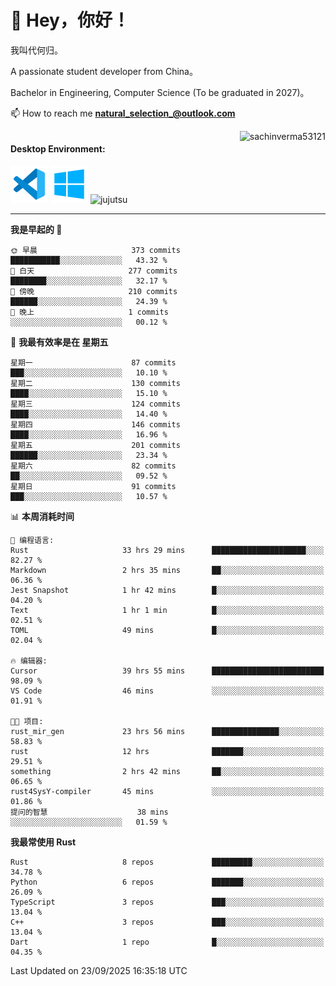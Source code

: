 # 👋 Hey，你好！

我叫代何归。

A passionate student developer from China。

Bachelor in Engineering, Computer Science (To be graduated in 2027)。

📫 How to reach me **natural_selection_@outlook.com**

<div style="display: flex; justify-content: space-between; align-items: flex-start;">
  <div>
    <h4>Desktop Environment: </h4>
    <span>
      <img style="margin: auto;" src="https://raw.githubusercontent.com/sachinverma53121/sachinverma53121/master/icons/vsc.png" alt=vs width="60" height="60"/>
      <img style="margin: auto;" src="https://raw.githubusercontent.com/sachinverma53121/sachinverma53121/master/icons/win10.png" alt=windows10 width="60" height="60"/>
      <img style="margin: auto;" src="https://img2023.cnblogs.com/blog/3292968/202505/3292968-20250515084111916-1835883071.png" alt=jujutsu width="60" height="60"/>
    </span>
  </div>
  <div>
    <img style="margin: auto;" src=https://github-readme-stats.vercel.app/api?username=Natural-selection1&show_icons=true alt=sachinverma53121 />
  </div>
</div>

---

<!--START_SECTION:waka-->
**我是早起的 🐤** 

```text
🌞 早晨                     373 commits         ███████████░░░░░░░░░░░░░░   43.32 % 
🌆 白天                     277 commits         ████████░░░░░░░░░░░░░░░░░   32.17 % 
🌃 傍晚                     210 commits         ██████░░░░░░░░░░░░░░░░░░░   24.39 % 
🌙 晚上                     1 commits           ░░░░░░░░░░░░░░░░░░░░░░░░░   00.12 % 
```
📅 **我最有效率是在 星期五** 

```text
星期一                      87 commits          ███░░░░░░░░░░░░░░░░░░░░░░   10.10 % 
星期二                      130 commits         ████░░░░░░░░░░░░░░░░░░░░░   15.10 % 
星期三                      124 commits         ████░░░░░░░░░░░░░░░░░░░░░   14.40 % 
星期四                      146 commits         ████░░░░░░░░░░░░░░░░░░░░░   16.96 % 
星期五                      201 commits         ██████░░░░░░░░░░░░░░░░░░░   23.34 % 
星期六                      82 commits          ██░░░░░░░░░░░░░░░░░░░░░░░   09.52 % 
星期日                      91 commits          ███░░░░░░░░░░░░░░░░░░░░░░   10.57 % 
```


📊 **本周消耗时间** 

```text
💬 编程语言: 
Rust                     33 hrs 29 mins      █████████████████████░░░░   82.27 % 
Markdown                 2 hrs 35 mins       ██░░░░░░░░░░░░░░░░░░░░░░░   06.36 % 
Jest Snapshot            1 hr 42 mins        █░░░░░░░░░░░░░░░░░░░░░░░░   04.20 % 
Text                     1 hr 1 min          █░░░░░░░░░░░░░░░░░░░░░░░░   02.51 % 
TOML                     49 mins             █░░░░░░░░░░░░░░░░░░░░░░░░   02.04 % 

🔥 编辑器: 
Cursor                   39 hrs 55 mins      █████████████████████████   98.09 % 
VS Code                  46 mins             ░░░░░░░░░░░░░░░░░░░░░░░░░   01.91 % 

🐱‍💻 项目: 
rust_mir_gen             23 hrs 56 mins      ███████████████░░░░░░░░░░   58.83 % 
rust                     12 hrs              ███████░░░░░░░░░░░░░░░░░░   29.51 % 
something                2 hrs 42 mins       ██░░░░░░░░░░░░░░░░░░░░░░░   06.65 % 
rust4SysY-compiler       45 mins             ░░░░░░░░░░░░░░░░░░░░░░░░░   01.86 % 
提问的智慧                    38 mins             ░░░░░░░░░░░░░░░░░░░░░░░░░   01.59 % 
```

**我最常使用 Rust** 

```text
Rust                     8 repos             █████████░░░░░░░░░░░░░░░░   34.78 % 
Python                   6 repos             ███████░░░░░░░░░░░░░░░░░░   26.09 % 
TypeScript               3 repos             ███░░░░░░░░░░░░░░░░░░░░░░   13.04 % 
C++                      3 repos             ███░░░░░░░░░░░░░░░░░░░░░░   13.04 % 
Dart                     1 repo              █░░░░░░░░░░░░░░░░░░░░░░░░   04.35 % 
```




 Last Updated on 23/09/2025 16:35:18 UTC
<!--END_SECTION:waka-->
